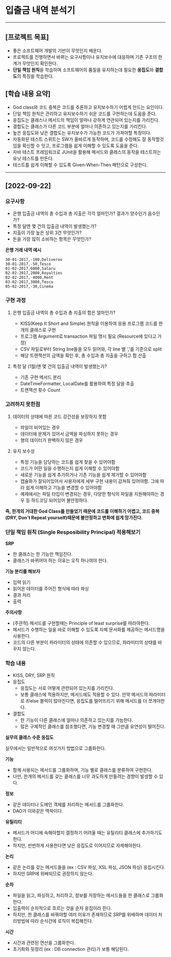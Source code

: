 # 입출금 내역 분석기

---

## [프로젝트 목표]

- 좋은 소프트웨어 개발의 기반이 무엇인지 배운다.
- 프로젝트를 진행하면서 바뀌는 요구사항이나 유지보수에 대응하며 기존 구조의 한계가 무엇인지 확인한다.
- **단일 책임 원칙**을 학습하며 소프트웨어의 품질을 유지하는데 필요한 **응집도**와 **결합도**의 특징을 학습한다.

## [학습 내용 요약]

- God class와 코드 중복은 코드를 추론하고 유지보수하기 어렵게 만드는 요인이다.
- 단일 책임 원칙은 관리하고 유지보수하기 쉬운 코드를 구현하는데 도움을 준다.
- 응집도는 클래스나 메서드의 책임이 얼마나 강하게 연관되어 있는지를 가리킨다.
- 결합도는 클래스가 다른 코드 부분에 얼마나 의존하고 있는지를 가리킨다.
- 높은 응집도와 낮은 결합도는 유지보수가 가능한 코드가 가져야할 특징이다.
- 자동화된 테스트 스위트는 SW가 올바르게 동작하며, 코드를 수정해도 잘 동작할것임을 확신할 수 잇고, 프로그램을 쉽게 이해할 수 있도록 도움을 준다.
- 자바 테스트 프레임워크로 JUnit을 활용해 메서드와 클래스의 동작을 테스트하는 유닛 테스트를 만든다.
- 테스트를 쉽게 이해할 수 있도록 Given-When-Then 패턴으로 구성한다.

---

## [2022-09-22]

### 요구사항

- 은행 입출금 내역의 총 수입과 총 지출은 각각 얼마인가? 결과가 양수인가 음수인가?
- 특정 달엔 몇 건의 입출금 내역이 발생했는가?
- 지출이 가장 높은 상위 3건 무엇인가?
- 돈을 가장 많이 소비하는 항목은 무엇인가?

**은행 거래 내역 예시**
```
30-01-2017,-100,Deliveroo
30-01-2017,-50,Tesco
01-02-2017,6000,Salaru
02-02-2017,2000,Royalties
02-02-2017,-4000,Rent
03-02-2017,3000,Tesco
05-02-2017,-30,Cinema
```

### 구현 과정

1. 은행 입출금 내역의 총 수입과 총 지출의 합은 얼마인가? 
   - KISS(Keep It Short and Simple) 원칙을 이용하여 응용 프로그램 코드를 한 개의 클래스로 구현 
   - 프로그램 Argument로 transaction 파일 명시 필요 (Resource에 있다고 가정)
   - CSV 파일로부터 String line들을 모두 읽어와, 각 line 별 ','를 기준으로 split
   - 해당 트랜잭션의 금액을 확인 후, 총 수입과 총 지출을 구하고 합 산출

2. 특정 달 (1월)엔 몇 건의 입출금 내역이 발생했는가?
   - 기존 구현 메서드 분리
   - DateTimeFormatter, LocalDate를 활용하여 특정 달을 추출
   - 트랜잭션 횟수 Count

### 고려하지 못한점

1. 데이터의 상태에 따른 코드 강건성을 보장하지 못함
   - 파일이 비어있는 경우
   - 데이터에 문제가 있어서 금액을 파싱하지 못하는 경우
   - 행의 데이터가 완벽하지 않은 경우

2. 유지 보수성
   - 특정 기능을 담당하는 코드를 쉽게 찾을 수 있어야함
   - 코드가 어떤 일을 수행하는지 쉽게 이해할 수 있어야함
   - 새로운 기능을 쉽게 추가하거나 기존 기능을 쉽게 제거할 수 있어야함
   - 캡슐화가 잘되어있어서 사용자에게 세부 구현 내용이 감쳐줘 있어야함. 그에 따라 쉽게 이해하고 기능을 변경할 수 있어야함
   - 예제에서는 파일 타입이 변경되는 경우, 다양한 형식의 파일을 지원해야하는 경우 등 하드코딩 되어있어 불안정하다.

**즉, 한개의 거대한 God Class를 만들었기 때문에 코드를 이해하기 어렵고, 코드 중복(DRY, Don't Repeat yourself)때문에 불안정하고 변화에 쉽게 망가진다.**

### 단일 책임 원칙 (Single Resposibility Principal) 적용해보기

**SRP**
- 한 클래스는 한 기능만 책임진다.
- 클래스가 바뀌어야 하는 이유는 오직 하나여야 한다.

**기능 분리를 해보자**

- 입력 읽기
- 읽어온 데이터를 주어진 형식에 따라 파싱
- 결과 처리
- 출력

**주의사항**

- (주관적) 메서드를 구현할때는 Principle of least surprise를 따라야한다.
- 메서드가 수행하는 일을 바로 이해할 수 있도록 자체 문서화를 제공하는 메서드명을 사용한다.
- 코드의 다른 부분이 파라미터의 상태에 의존할 수 있으므로, 파라미터의 상태를 바꾸지 않는다.

### 학습 내용

- KISS, DRY, SRP 원칙
- 응집도
  - 응집도는 서로 어떻게 관련되어 있는지를 가리킨다.
  - 보통 클래스에 적용하지만, 메서드에도 적용할 수 있다. 만약 메서드의 파라미터로 if/else 블럭이 많아진다면, 응집도를 떨어뜨리기 위해 메서드를 더 쪼개야한다.
- 결합도
  - 한 기능이 다른 클래스에 얼마나 의존하고 있는지를 가늠한다.
  - 많은 구체적인 클래스를 참조했다면, 기능 변경할 때 그만큼 유연성이 떨어진다.

**실무의 클래스 수준 응집도**

실무에서는 일반적으로 여섯가지 방법으로 그룹화한다.

**기능**
- 함께 사용되는 메서드를 그룹화하며, 기능 별로 클래스를 분류하여 구현한다.
- 다만, 한개의 메서드를 갖는 클래스를 너무 과도하게 만들려는 경향이 발생할 수 있다.

**정보**
- 같은 데이터나 도메인 객체를 처리하는 메서드를 그룹화한다.
- DAO가 이와같은 맥락이다.

**유틸리티**
- 메서드가 어디에 속해야할지 결정하기 어려울 때는 유틸리티 클래스에 추가하기도 한다.
- 하지만, 빈번하게 사용한다면 낮은 응집도로 이어지므로 자제해야한다.

**논리**
- 같은 논리를 갖는 메서드들을 (ex : CSV 파싱, XSL 파싱, JSON 파싱) 응집시킨다.
- 하지만 SRP에 위배되므로 권장하지 않는다.

**순차**
- 파일을 읽고, 파싱하고, 처리하고, 정보를 저장하는 메서드들을 한 클래스로 그룹화한다.
- 입출력이 순차적으로 흐르는 것을 순차 응집이라 한다.
- 하지만, 한 클래스를 바꿔야할 여러 이유가 존재하므로 SRP를 위배하며 데이터 처리방법에 따라 순식간에 로직이 복잡해진다.

**시간**
- 시간과 관련된 연산을 그룹화한다.
- 초기화와 뒷정리 (ex : DB connection 관리)가 보통 해당된다.
